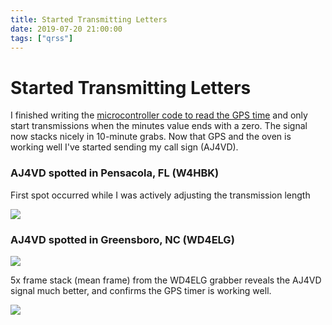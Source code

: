 ```yaml
---
title: Started Transmitting Letters
date: 2019-07-20 21:00:00
tags: ["qrss"]
---
```


# Started Transmitting Letters

I finished writing the [microcontroller code to read the GPS time](https://github.com/swharden/QRSS-hardware/tree/master/builds/keyer) and only start transmissions when the minutes value ends with a zero. The signal now stacks nicely in 10-minute grabs. Now that GPS and the oven is working well I've started sending my call sign (AJ4VD).

### AJ4VD spotted in Pensacola, FL (W4HBK) 

First spot occurred while I was actively adjusting the transmission length

<div class="text-center img-border">

[![](https://swharden.com/static/2019/07/20/W4HBK-first-callsign_thumb.jpg)](https://swharden.com/static/2019/07/20/W4HBK-first-callsign.jpg)

</div>

### AJ4VD spotted in Greensboro, NC (WD4ELG)

<div class="text-center img-border">

[![](https://swharden.com/static/2019/07/20/WD4ELG-first-callsign_thumb.jpg)](https://swharden.com/static/2019/07/20/WD4ELG-first-callsign.jpg)

</div>

5x frame stack (mean frame) from the WD4ELG grabber reveals the AJ4VD signal much better, and confirms the GPS timer is working well.


<div class="text-center img-border">

[![](https://swharden.com/static/2019/07/20/WD4ELG-5x-stack_thumb.jpg)](https://swharden.com/static/2019/07/20/WD4ELG-5x-stack.jpg)

</div>